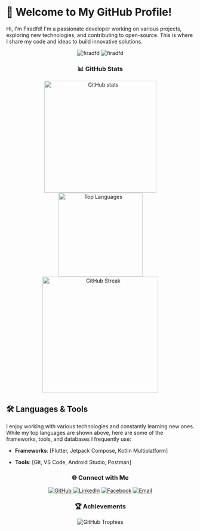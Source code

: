 # 👋 Welcome to My GitHub Profile!

Hi, I'm Firadfd! I'm a passionate developer working on various projects, exploring new technologies, and contributing to open-source. This is where I share my code and ideas to build innovative solutions.


<p align="center">
  <img src="https://komarev.com/ghpvc/?username=firadfd&label=Profile%20views&color=0e75b6&style=flat" alt="firadfd" />
  <img src="https://img.shields.io/github/followers/firadfd?label=Follow&style=social" alt="firadfd" />
</p>


<h3 align="center">📊 GitHub Stats</h3>
<p align="center">
  <img src="https://github-readme-stats.vercel.app/api?username=firadfd&show_icons=true&theme=radical" alt="GitHub stats" width="300"/>
  <img src="https://github-readme-stats.vercel.app/api/top-langs/?username=firadfd&layout=compact&theme=radical" alt="Top Languages" width="225"/>
  <img src="https://streak-stats.demolab.com/?user=firadfd&theme=radical" alt="GitHub Streak" width="310"/>
</p>



## 🛠️ Languages & Tools

I enjoy working with various technologies and constantly learning new ones. While my top languages are shown above, here are some of the frameworks, tools, and databases I frequently use:

* **Frameworks**: [Flutter, Jetpack Compose, Kotlin Multiplatform]

* **Tools**: [Git, VS Code, Android Studio, Postman]



<h3 align="center">🌐 Connect with Me</h3>

<p align="center">
  <a href="https://github.com/firadfd"><img src="https://img.shields.io/badge/GitHub-100000?style=for-the-badge&logo=github&logoColor=white" alt="GitHub"/>
  </a>
  <a href="https://www.linkedin.com/in/firad-fd/"><img src="https://img.shields.io/badge/LinkedIn-0077B5?style=for-the-badge&logo=linkedin&logoColor=white" alt="LinkedIn"/></a>
  <a href="https://www.facebook.com/Firad.Fd/"><img src="https://img.shields.io/badge/Facebook-1877F2?style=for-the-badge&logo=facebook&logoColor=white" alt="Facebook"/></a>
  <a href="mailto:contact.firadfd@gmail.com"><img src="https://img.shields.io/badge/Email-D14836?style=for-the-badge&logo=gmail&logoColor=white" alt="Email"/></a>
</p>

<h3 align="center">🏆 Achievements</h3>

<p align="center">
  <img src="https://github-profile-trophy.vercel.app/?username=firadfd&theme=radical&no-bg=true&no-frame=true&row=1&column=7" alt="GitHub Trophies" />
</p>
